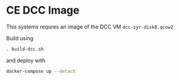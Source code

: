# CE DCC Image

This systems requres an image of the DCC VM `dcc-syr-disk0.qcow2`

Build using 
```sh
. build-dcc.sh
```
and deploy with
```sh
docker-compose up --detach
```
